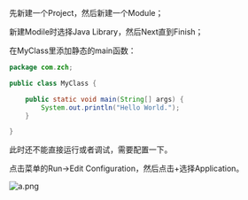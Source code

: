先新建一个Project，然后新建一个Module；

新建Modile时选择Java Library，然后Next直到Finish；

在MyClass里添加静态的main函数：

```Java
package com.zch;

public class MyClass {

    public static void main(String[] args) {
        System.out.println("Hello World.");
    }

}
```

此时还不能直接运行或者调试，需要配置一下。

点击菜单的Run->Edit Configuration，然后点击+选择Application。

![a.png](https://github.com/zhich/Note/blob/master/picture/在AndroidStudio中创建java应用/a.png)